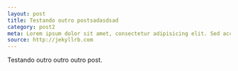 ```yaml
---
layout: post
title: Testando outro postsadasdsad
category: post2
meta: Lorem ipsum dolor sit amet, consectetur adipisicing elit. Sed accusantium minima sit error minus ipsa quos, deleniti, corporis distinctio ipsam, est voluptatem consequuntur cupiditate similique.
source: http://jekyllrb.com
---
```


Testando outro outro outro post.